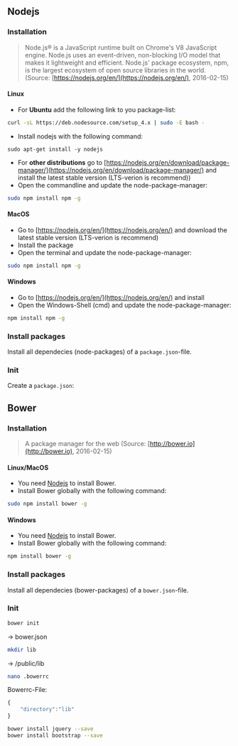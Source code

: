 ## Nodejs

### Installation

>Node.js® is a JavaScript runtime built on Chrome's V8 JavaScript engine. Node.js uses an event-driven, non-blocking I/O model that makes it lightweight and efficient. Node.js' package ecosystem, npm, is the largest ecosystem of open source libraries in the world. 
>(Source: [https://nodejs.org/en/](https://nodejs.org/en/), 2016-02-15)

#### Linux

* For **Ubuntu** add the following link to you package-list:
```bash
curl -sL https://deb.nodesource.com/setup_4.x | sudo -E bash -
```
* Install nodejs with the following command:
```
sudo apt-get install -y nodejs
```
* For **other distributions** go to [https://nodejs.org/en/download/package-manager/](https://nodejs.org/en/download/package-manager/) and install the latest stable version (LTS-verion is recommend))
* Open the commandline and update the node-package-manager:

```bash
sudo npm install npm -g
```

#### MacOS

* Go to [https://nodejs.org/en/](https://nodejs.org/en/) and download the latest stable version (LTS-verion is recommend)
* Install the package
* Open the terminal and update the node-package-manager:
 
```bash
sudo npm install npm -g
```


#### Windows

* Go to [https://nodejs.org/en/](https://nodejs.org/en/) and install 
* Open the Windows-Shell (cmd) and update the node-package-manager:

```bash
npm install npm -g
```

### Install packages

Install all dependecies (node-packages) of a `package.json`-file.

### Init

Create a `package.json`:


## Bower

### Installation

>A package manager for the web 
>(Source: [http://bower.io](http://bower.io), 2016-02-15)

#### Linux/MacOS

* You need [Nodejs](install.md#nodejs) to install Bower.
* Install Bower globally with the following command:

```bash
sudo npm install bower -g
```

#### Windows

* You need [Nodejs](install.md#nodejs) to install Bower.
* Install Bower globally with the following command:

```bash
npm install bower -g
```

### Install packages

Install all dependecies (bower-packages) of a `bower.json`-file.


### Init

```bash
bower init
```

 -> bower.json

```bash
mkdir lib
```
-> /public/lib

```bash
nano .bowerrc
```

Bowerrc-File:

```javascript
{
	"directory":"lib"
}
```

```bash
bower install jquery --save
bower install bootstrap --save
```




